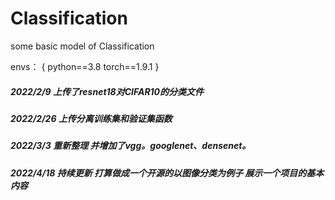 # Classification
some basic model of Classification

envs：
{
python==3.8
torch==1.9.1
}


##### 2022/2/9 上传了resnet18对CIFAR10的分类文件
##### 2022/2/26 上传分离训练集和验证集函数
##### 2022/3/3  重新整理 并增加了vgg。googlenet、densenet。
##### 2022/4/18 持续更新 打算做成一个开源的以图像分类为例子 展示一个项目的基本内容
